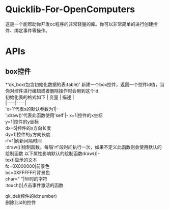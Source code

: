 # Quicklib-For-OpenComputers
这是一个能帮助你开发oc程序的非常轻量的库。你可以非常简单的进行创建控件、绑定事件等操作。

# APIs
## box控件

*'qk_box(包含初始化数据的表:table)'
新建一个box控件，返回一个控件id值，当你对控件进行编辑或者删除操作时会用到这个id.  
初始化表的格式如下
| 变量 | 描述 |  
|----|----|  
'x=1'代表x的默认参数为1|-  
':draw()'代表此函数使用'self'|-
x=1|控件的x坐标  
y=1|控件的y坐标  
dx=5|控件的x方向长度  
dy=1|控件的y方向长度  
rf=1|刷新间隔时间   
:draw()|绘制函数。每隔'rf'段时间执行一次，如果不定义此函数则会使用默认的绘制函数
以下属性影响默认的绘制函数draw()|-  
text|显示的文本  
fc=0X000000|前景色  
bc=0XFFFFFF|背景色  
char=" "|fill时的字符  
:touch()|点击事件激活的函数

qk_del(控件的id:number)  
删除此id的控件  
